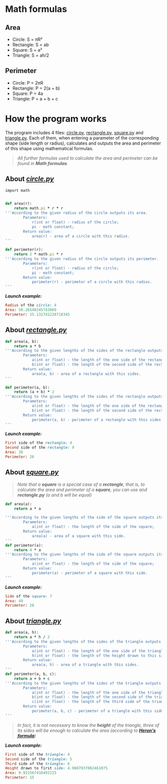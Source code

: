 # Math formulas
## Area
- Circle: S = πR²
- Rectangle: S = ab
- Square: S = a²
- Triangle: S = ah/2

## Perimeter
- Circle: P = 2πR
- Rectangle: P = 2(a + b)
- Square: P = 4a
- Triangle: P = a + b + c

# How the program works
The program includes 4 files: [circle.py](/circle.py), [rectangle.py](/rectangle.py), [square.py](/square.py) and [triangle.py](/triangle.py). Each of them, when entering a parameter of the corresponding shape (side length or radius), calculates and outputs the area and perimeter of this shape using mathematical formulas.

> *All further formulas used to calculate the area and perimeter can be found in ***Math formulas***.*

## About ***[circle.py](/circle.py)***
```ruby
import math


def area(r):
    return math.pi * r * r
'''According to the given radius of the circle outputs its area.
        Parameters: 
            r(int or float) - radius of the circle;
            pi - math constant;
        Return value:
            area(r) - area of a circle with this radius. 
'''

def perimeter(r):
    return 2 * math.pi * r
'''According to the given radius of the circle outputs its perimeter.
        Parameters: 
            r(int or float) - radius of the circle;
            pi - math constant;
        Return value:
            perimeter(r) - perimeter of a circle with this radius. 
'''
```
***Launch example:***
```ruby
Radius of the circle: 4
Area: 50.26548245743669 
Perimeter: 25.132741228718345
```
## About ***[rectangle.py](/rectangle.py)***
```ruby
def area(a, b): 
    return a * b 
'''According to the given lengths of the sides of the rectangle outputs its area.
        Parameters: 
            a(int or float) - the length of the one side of the rectangle;
            b(int or float) - the length of the second side of the rectangle;
        Return value: 
            area(a, b) - area of a rectangle with this sides. 
'''

def perimeter(a, b): 
    return (a + b) * 2 
'''According to the given lengths of the sides of the rectangle outputs its perimeter.
        Parameters: 
            a(int or float) - the length of the one side of the rectangle;
            b(int or float) - the length of the second side of the rectangle;
        Return value: 
            perimeter(a, b) - perimeter of a rectangle with this sides. 
'''
```
***Launch example:***
```ruby
First side of the rectangle: 4
Second side of the rectangle: 9
Area: 36
Perimeter: 26
```
## About ***[square.py](/square.py)***
> *Note that a **square** is a special case of a **rectangle**, that is, to calculate the area and perimeter of a **square**, you can use and **rectangle.py** (a and b will be equal)*
```ruby
def area(a):
    return a * a

'''According to the given lengths of the side of the square outputs its area.
        Parameters: 
            a(int or float) - the length of the side of the square;
        Return value: 
            area(a) - area of a square with this side. 
'''
def perimeter(a):
    return 4 * a
'''According to the given lengths of the side of the square outputs its perimeter.
        Parameters: 
            a(int or float) - the length of the side of the square;
        Return value: 
            perimeter(a) - perimeter of a square with this side. 
'''
```
***Launch example:***
```ruby
Side of the square: 7
Area: 49
Perimeter: 28
```
## About ***[triangle.py](/triangle.py)***
```ruby
def area(a, h): 
    return a * h / 2 
'''According to the given lengths of the sides of the triangle outputs its area.
        Parameters: 
            a(int or float) - the length of the one side of the triangle;
            h(int or float) - the length of the height drawn to this side;
        Return value: 
            area(a, h) - area of a triangle with this sides. 
'''
def perimeter(a, b, c): 
    return a + b + c 
'''According to the given lengths of the sides of the triangle outputs its perimeter.
        Parameters: 
            a(int or float) - the length of the one side of the triangle;
            b(int or float) - the length of the second side of the triangle;
            c(int or float) - the length of the third side of the triangle;
        Return value: 
            perimeter(a, b, c) - perimeter of a triangle with this sides. 
'''
```

> *In fact, it is not necessary to know the **height** of the triangle, three of its sides will be enough to calculate the area (according to **[Heron's formula](https://en.wikipedia.org/wiki/Heron%27s_formula)**)*

***Launch example:***
```ruby
First side of the triangle: 4
Second side of the triangle: 5
Third side of the triangle: 6
Height drawn to first side: 4.9607837082461075
Area: 9.921567416492215
Perimeter: 15
```